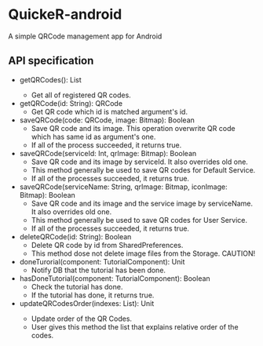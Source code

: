 # QuickeR-android

A simple QRCode management app for Android

## API specification
* getQRCodes(): List<QRCode>
    - Get all of registered QR codes.
* getQRCode(id: String): QRCode
    - Get QR code which id is matched argument's id.
* saveQRCode(code: QRCode, image: Bitmap): Boolean
    - Save QR code and its image. This operation overwrite QR code which has same id as argument's one.
    - If all of the process succeeded, it returns true.
* saveQRCode(serviceId: Int, qrImage: Bitmap): Boolean
    - Save QR code and its image by serviceId. It also overrides old one.
    - This method generally be used to save QR codes for Default Service.
    - If all of the processes succeeded, it returns true.
* saveQRCode(serviceName: String, qrImage: Bitmap, iconImage: Bitmap): Boolean
    - Save QR code and its image and the service image by serviceName. It also overrides old one.
    - This method generally be used to save QR codes for User Service.
    - If all of the processes succeeded, it returns true.
* deleteQRCode(id: String): Boolean
    - Delete QR code by id from SharedPreferences.
    - This method dose not delete image files from the Storage. CAUTION!
* doneTurorial(component: TutorialComponent): Unit
    - Notify DB that the tutorial has been done.
* hasDoneTutorial(component: TutorialComponent): Boolean
    - Check the tutorial has done.
    - If the tutorial has done, it returns true.
* updateQRCodesOrder(indexes: List<Int>): Unit
    - Update order of the QR Codes.
    - User gives this method the list that explains relative order of the codes.
